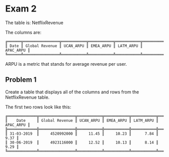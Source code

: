 # Exam 2

The table is: NetflixRevenue

The columns are:
```
╔══════╦════════════════╦═══════════╦═══════════╦═══════════╦═══════════╗
║ Date ║ Global Revenue ║ UCAN_ARPU ║ EMEA_ARPU ║ LATM_ARPU ║ APAC_ARPU ║
╚══════╩════════════════╩═══════════╩═══════════╩═══════════╩═══════════╝
```

ARPU is a metric that stands for average revenue per user.

## Problem 1

Create a table that displays all of the columns and rows from the NetflixRevenue table.

The first two rows look like this:
```
╔═════════════╦════════════════╦═══════════╦═══════════╦═══════════╦═══════════╗
║    Date     ║ Global Revenue ║ UCAN_ARPU ║ EMEA_ARPU ║ LATM_ARPU ║ APAC_ARPU ║
╠═════════════╬════════════════╬═══════════╬═══════════╬═══════════╬═══════════╣
║ 31-03-2019  ║     4520992000 ║     11.45 ║     10.23 ║      7.84 ║      9.37 ║
║ 30-06-2019  ║     4923116000 ║     12.52 ║     10.13 ║      8.14 ║      9.29 ║
╚═════════════╩════════════════╩═══════════╩═══════════╩═══════════╩═══════════╝
```